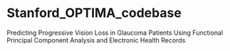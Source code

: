 # Stanford_OPTIMA_codebase
Predicting Progressive Vision Loss in Glaucoma Patients Using  Functional Principal Component Analysis and Electronic Health Records
